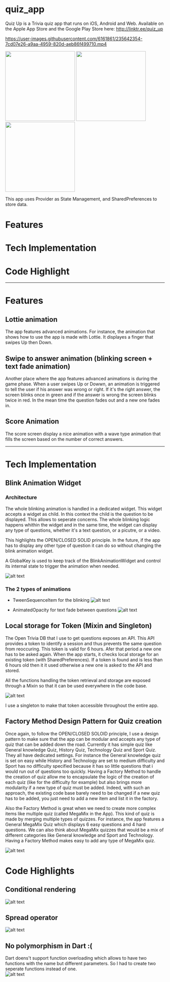 # quiz_app
 
Quiz Up is a Trivia quiz app that runs on iOS, Android and Web. Available on the Apple App Store and the Google Play Store here: http://linktr.ee/quiz_up

https://user-images.githubusercontent.com/6161861/235642354-7cd07e26-a9aa-4959-820d-aeb86f499710.mp4


<p float="left">
  <img src="./doc/screen-1.png" width="220" />
  <img src="./doc/screen-2.png" width="220" /> 
  <img src="./doc/screen-3.png" width="220" />
</p>



This app uses Provider as State Management, and SharedPreferences to store data.

# Features
# Tech Implementation
# Code Highlight

* * *

# Features
## Lottie animation
The app features advanced animations. For instance, the animation that shows how to use the app is made with Lottie. It displayes a finger that swipes Up then Down.

## Swipe to answer animation (blinking screen + text fade animation)
Another place where the app features advanced animations is during the game phase. When a user swipes Up or Dowwn, an animation is triggered to tell the user if his answer was wrong or right. If it's the right answer, the screen blinks once in green and if the answer is wrong the screen blinks twice in red. In the mean time the question fades out and a new one fades in.

## Score Animation
The score screen display a nice animation with a wave type animation that fills the screen based on the number of correct answers.

* * *

# Tech Implementation
## Blink Animation Widget
### Architecture
The whole blinking animation is handled in a dedicated widget. This widget accepts a widget as child. In this context the child is the question to be displayed. This allows to seperate concerns. The whole blinking logic happens whithin the widget and in the same time, the widget can display any type of questions, whether it's a text question, or a picutre, or a video.

This highlights the OPEN/CLOSED SOLID principle. In the future, if the app has to display any other type of question it can do so without changing the blink animation widget. 

A GlobalKey is used to keep track of the BlinkAnimationWidget and control its internal state to trigger the animation when needed.

![alt text](./doc/BlinkAnimation.jpeg "BlinkAnimationWidget usage")

### The 2 types of animations
- TweenSequenceItem for the blinking
![alt text](./doc/TweenAnimationSequence.png "TweenSequenceItem")

- AnimatedOpacity for text fade between questions
![alt text](./doc/TextFadeAnimation.png "TextFade Animation")

## Local storage for Token (Mixin and Singleton)
The Open Trivia DB that I use to get questions exposes an API. This API provides a token to identify a session and thus prevents the same question from reoccuring. This token is valid for 6 hours. Afer that period a new one has to be asked again. 
When the app starts, it checks local storage for an existing token (with SharedPreferences). If a token is found and is less than 6 hours old then it it used otherwise a new one is asked to the API and stored.

All the functions handling the token retrieval and storage are exposed through a Mixin so that it can be used everywhere in the code base.

![alt text](./doc/TokenHandlerMixin.png "Token Handler Mixin")

I use a singleton to make that token accessible throughout the entire app.

## Factory Method Design Pattern for Quiz creation
Once again, to follow the OPEN/CLOSED SOLOID principle, I use a design pattern to make sure that the app can be modular and accepts any type of quiz that can be added down the road. Currently it has simple quiz like General knowledge Quiz, History Quiz, Technology Quiz and Sport Quiz. They all have dedicated settings. For instance the General knowledge quiz is set on easy while History and Technology are set to medium difficulty and Sport has no difficulty specified because it has so little questions that i would run out of questions too quickly. Having a Factory Method to handle the creation of quiz allow me to encapsulate the logic of the creation of each quiz (like for the difficulty for example) but also brings more modularity if a new type of quiz must be added. Indeed, with such an approach, the existing code base barely need to be changed if a new quiz has to be added, you just need to add a new item and list it in the factory.

Also the Factory Method is great when we need to create more complex items like multiple quiz (called MegaMix in the App). This kind of quiz is made by merging multiple types of quizzes. For instance, the app features a General MegaMix Quiz which displays 6 easy questions and 4 hard questions. We can also think about MegaMix quizzes that would be a mix of different categories like General knowledge and Sport and Technology. Having a Factory Method makes easy to add any type of MegaMix quiz.

![alt text](./doc/Quiz%20generation%20-%20Factory%20Method.jpeg "Quiz Generation Factory Method Design Pattern")

# Code Highlights
## Conditional rendering
![alt text](./doc/Conditional-rendering.png "Conditional rendering")

## Spread operator
![alt text](./doc/Spread-operator.png "Spread operator")

## No polymorphism in Dart :(
Dart doens't support function overloading which allows to have two functions with the name but different parameters. So I had to create two seperate functions instead of one.  
![alt text](./doc/Function-overloading.png "Function overloading")